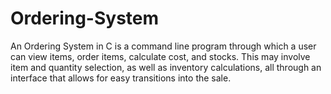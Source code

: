 # Ordering-System
An Ordering System in C is a command line program through which a user can view items, order items, calculate cost, and stocks. This may involve item and quantity selection, as well as inventory calculations, all through an interface that allows for easy transitions into the sale.
